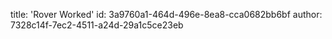 title: 'Rover Worked'
id: 3a9760a1-464d-496e-8ea8-cca0682bb6bf
author: 7328c14f-7ec2-4511-a24d-29a1c5ce23eb
